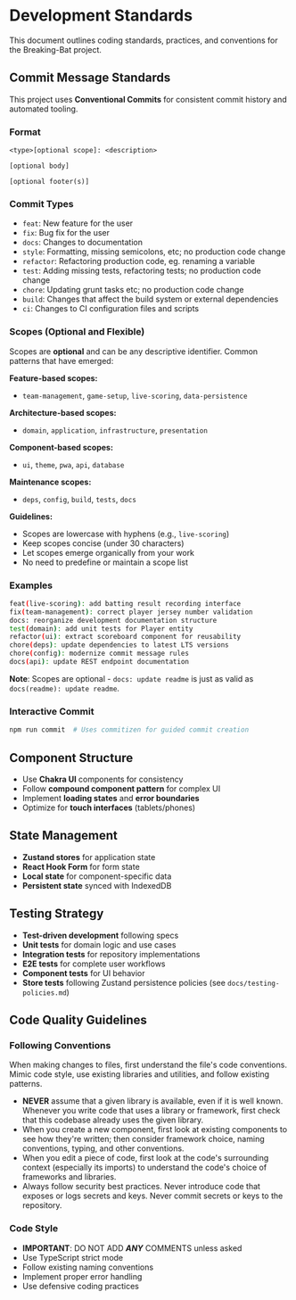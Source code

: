 # Development Standards

This document outlines coding standards, practices, and conventions for the Breaking-Bat project.

## Commit Message Standards

This project uses **Conventional Commits** for consistent commit history and automated tooling.

### Format

```
<type>[optional scope]: <description>

[optional body]

[optional footer(s)]
```

### Commit Types

- `feat`: New feature for the user
- `fix`: Bug fix for the user
- `docs`: Changes to documentation
- `style`: Formatting, missing semicolons, etc; no production code change
- `refactor`: Refactoring production code, eg. renaming a variable
- `test`: Adding missing tests, refactoring tests; no production code change
- `chore`: Updating grunt tasks etc; no production code change
- `build`: Changes that affect the build system or external dependencies
- `ci`: Changes to CI configuration files and scripts

### Scopes (Optional and Flexible)

Scopes are **optional** and can be any descriptive identifier. Common patterns that have emerged:

**Feature-based scopes:**

- `team-management`, `game-setup`, `live-scoring`, `data-persistence`

**Architecture-based scopes:**

- `domain`, `application`, `infrastructure`, `presentation`

**Component-based scopes:**

- `ui`, `theme`, `pwa`, `api`, `database`

**Maintenance scopes:**

- `deps`, `config`, `build`, `tests`, `docs`

**Guidelines:**

- Scopes are lowercase with hyphens (e.g., `live-scoring`)
- Keep scopes concise (under 30 characters)
- Let scopes emerge organically from your work
- No need to predefine or maintain a scope list

### Examples

```bash
feat(live-scoring): add batting result recording interface
fix(team-management): correct player jersey number validation
docs: reorganize development documentation structure
test(domain): add unit tests for Player entity
refactor(ui): extract scoreboard component for reusability
chore(deps): update dependencies to latest LTS versions
chore(config): modernize commit message rules
docs(api): update REST endpoint documentation
```

**Note**: Scopes are optional - `docs: update readme` is just as valid as `docs(readme): update readme`.

### Interactive Commit

```bash
npm run commit  # Uses commitizen for guided commit creation
```

## Component Structure

- Use **Chakra UI** components for consistency
- Follow **compound component pattern** for complex UI
- Implement **loading states** and **error boundaries**
- Optimize for **touch interfaces** (tablets/phones)

## State Management

- **Zustand stores** for application state
- **React Hook Form** for form state
- **Local state** for component-specific data
- **Persistent state** synced with IndexedDB

## Testing Strategy

- **Test-driven development** following specs
- **Unit tests** for domain logic and use cases
- **Integration tests** for repository implementations
- **E2E tests** for complete user workflows
- **Component tests** for UI behavior
- **Store tests** following Zustand persistence policies (see `docs/testing-policies.md`)

## Code Quality Guidelines

### Following Conventions

When making changes to files, first understand the file's code conventions. Mimic code style, use existing libraries and utilities, and follow existing patterns.

- **NEVER** assume that a given library is available, even if it is well known. Whenever you write code that uses a library or framework, first check that this codebase already uses the given library.
- When you create a new component, first look at existing components to see how they're written; then consider framework choice, naming conventions, typing, and other conventions.
- When you edit a piece of code, first look at the code's surrounding context (especially its imports) to understand the code's choice of frameworks and libraries.
- Always follow security best practices. Never introduce code that exposes or logs secrets and keys. Never commit secrets or keys to the repository.

### Code Style

- **IMPORTANT**: DO NOT ADD **_ANY_** COMMENTS unless asked
- Use TypeScript strict mode
- Follow existing naming conventions
- Implement proper error handling
- Use defensive coding practices
